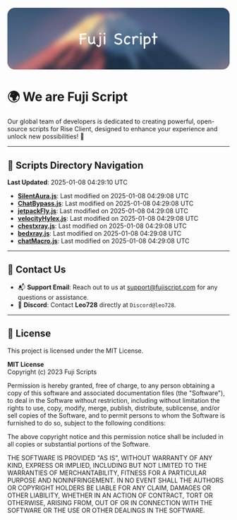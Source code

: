 ![Banner](.github/b.webp)

# 🌍 **We are Fuji Script**

Our global team of developers is dedicated to creating powerful, open-source scripts for Rise Client, designed to enhance your experience and unlock new possibilities! 🌟

---
<!-- SCRIPTS_NAVIGATION_START -->
## 📂 **Scripts Directory Navigation**

**Last Updated**: 2025-01-08 04:29:10 UTC

- **[SilentAura.js](scripts/SilentAura.js)**: Last modified on 2025-01-08 04:29:08 UTC
- **[ChatBypass.js](scripts/ChatBypass.js)**: Last modified on 2025-01-08 04:29:08 UTC
- **[jetpackFly.js](scripts/jetpackFly.js)**: Last modified on 2025-01-08 04:29:08 UTC
- **[velocityHylex.js](scripts/velocityHylex.js)**: Last modified on 2025-01-08 04:29:08 UTC
- **[chestxray.js](scripts/chestxray.js)**: Last modified on 2025-01-08 04:29:08 UTC
- **[bedxray.js](scripts/bedxray.js)**: Last modified on 2025-01-08 04:29:08 UTC
- **[chatMacro.js](scripts/chatMacro.js)**: Last modified on 2025-01-08 04:29:08 UTC

<!-- SCRIPTS_NAVIGATION_END -->

---

## 💬 **Contact Us**  
- 📬 **Support Email**: Reach out to us at [support@fujiscript.com](mailto:support@fujiscript.com) for any questions or assistance.  
- 💬 **Discord**: Contact **Leo728** directly at `Discord@leo728`.

---

## 📜 **License**

This project is licensed under the MIT License.  

**MIT License**  
Copyright (c) 2023 Fuji Scripts  

Permission is hereby granted, free of charge, to any person obtaining a copy of this software and associated documentation files (the "Software"), to deal in the Software without restriction, including without limitation the rights to use, copy, modify, merge, publish, distribute, sublicense, and/or sell copies of the Software, and to permit persons to whom the Software is furnished to do so, subject to the following conditions:  

The above copyright notice and this permission notice shall be included in all copies or substantial portions of the Software.  

THE SOFTWARE IS PROVIDED "AS IS", WITHOUT WARRANTY OF ANY KIND, EXPRESS OR IMPLIED, INCLUDING BUT NOT LIMITED TO THE WARRANTIES OF MERCHANTABILITY, FITNESS FOR A PARTICULAR PURPOSE AND NONINFRINGEMENT. IN NO EVENT SHALL THE AUTHORS OR COPYRIGHT HOLDERS BE LIABLE FOR ANY CLAIM, DAMAGES OR OTHER LIABILITY, WHETHER IN AN ACTION OF CONTRACT, TORT OR OTHERWISE, ARISING FROM, OUT OF OR IN CONNECTION WITH THE SOFTWARE OR THE USE OR OTHER DEALINGS IN THE SOFTWARE.  
